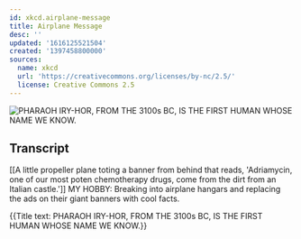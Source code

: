 ```yaml
---
id: xkcd.airplane-message
title: Airplane Message
desc: ''
updated: '1616125521504'
created: '1397458800000'
sources:
  name: xkcd
  url: 'https://creativecommons.org/licenses/by-nc/2.5/'
  license: Creative Commons 2.5
---
```

![PHARAOH IRY-HOR, FROM THE 3100s BC, IS THE FIRST HUMAN WHOSE NAME WE KNOW.](https://imgs.xkcd.com/comics/airplane_message.png)

## Transcript
[[A little propeller plane toting a banner from behind that reads, 'Adriamycin, one of our most poten chemotherapy drugs, come from the dirt from an Italian castle.']]
MY HOBBY: Breaking into airplane hangars and replacing the ads on their giant banners with cool facts.

{{Title text: PHARAOH IRY-HOR, FROM THE 3100s BC, IS THE FIRST HUMAN WHOSE NAME WE KNOW.}}
